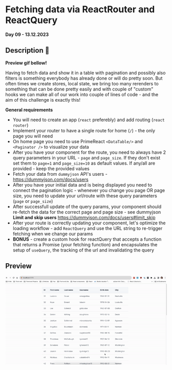 # Fetching data via ReactRouter and ReactQuery

**Day 09 - 13.12.2023**

## Description 🎄
**Preview gif bellow!**

Having to fetch data and show it in a table with pagination and possibly also filters is something everybody has already done or will do pretty soon. But often times we create stores, local state, we bring too many rerenders to something that can be done pretty easily and with couple of "custom" hooks we can make all of our work into couple of lines of code - and the aim of this challenge is exactly this! 

**General requirements**
- You will need to create an app (`react` preferebly) and add routing (`react router`)
- Implement your router to have a single route for home (`/`) - the only page you will need 
- On home page you need to use PrimeReact `<DataTable/>` and `<Paginator />` to visualize your data
- After you have your component for the route, you need to always have 2 query parameters in your URL - `page` and `page_size`. If they don't exist set them to `page=1` and `page_size=10` as default values. If any/all are provided - keep the provided values
- Fetch your data from `dummyjson` API's users - https://dummyjson.com/docs/users
- After you have your initial data and is being displayed you need to connect the pagination logic - whenever you change you page OR page size, you need to update your url/route with these query parameters (`page` or `page_size`)
- After successfull update of the query params, your component should re-fetch the data for the correct page and page size - see dummyjson **Limit and skip users** https://dummyjson.com/docs/users#limit_skip
- After your route is correctly updating your component, let's optimize the loading workflow - add `ReactQuery` and use the URL string to re-trigger fetching when we change our params
- **BONUS** - create a custom hook for reactQuery that accepts a function that returns a Promise (your fetching function) and encapsulates the setup of `useQuery`, the tracking of the url and invalidating the query

## Preview

![](assets/example.gif)